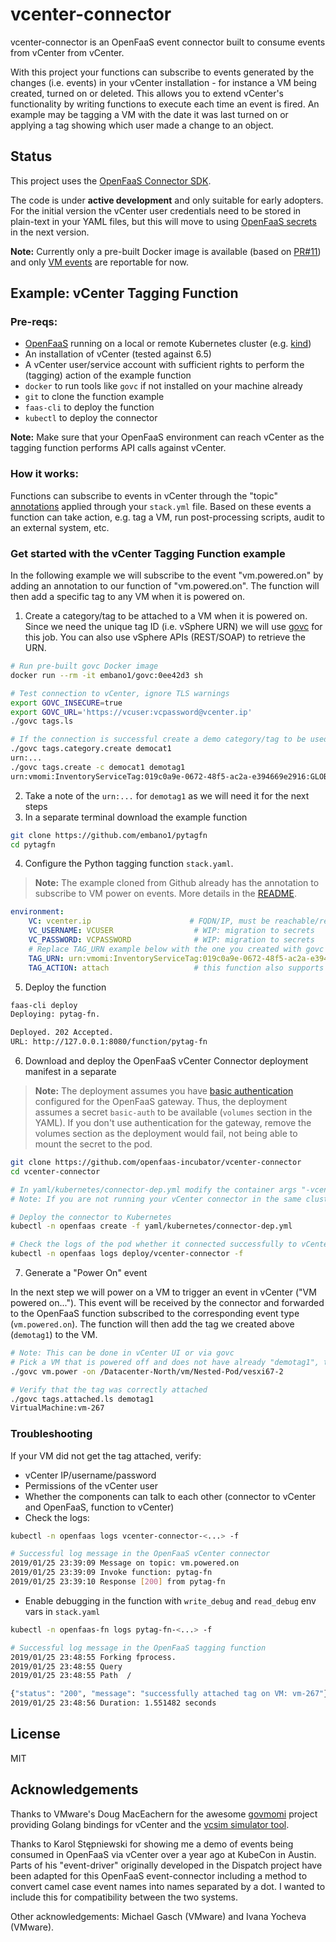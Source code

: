 # vcenter-connector

vcenter-connector is an OpenFaaS event connector built to consume events from vCenter from vCenter.

With this project your functions can subscribe to events generated by the changes (i.e. events) in your vCenter installation - for instance a VM being created, turned on or deleted. This allows you to extend vCenter's functionality by writing functions to execute each time an event is fired. An example may be tagging a VM with the date it was last turned on or applying a tag showing which user made a change to an object. 

## Status

This project uses the [OpenFaaS Connector SDK](https://github.com/openfaas-incubator/connector-sdk).

The code is under **active development** and only suitable for early adopters. For the initial version the vCenter user credentials need to be stored in plain-text in your YAML files, but this will move to using [OpenFaaS secrets](https://docs.openfaas.com/reference/secrets/) in the next version.

**Note:** Currently only a pre-built Docker image is available (based on [PR#11](https://github.com/openfaas-incubator/vcenter-connector/pull/11)) and only [VM events](https://code.vmware.com/doc/preview?id=4206#/doc/vim.event.VmEvent.html) are reportable for now.

## Example: vCenter Tagging Function

### Pre-reqs:

* [OpenFaaS](https://docs.openfaas.com/) running on a local or remote Kubernetes cluster (e.g. [kind](https://blog.alexellis.io/get-started-with-openfaas-and-kind/))
* An installation of vCenter (tested against 6.5)
* A vCenter user/service account with sufficient rights to perform the (tagging) action of the example function
* `docker` to run tools like `govc` if not installed on your machine already
* `git` to clone the function example
* `faas-cli` to deploy the function
* `kubectl` to deploy the connector

**Note:** Make sure that your OpenFaaS environment can reach vCenter as the tagging function performs API calls against vCenter.

### How it works:

Functions can subscribe to events in vCenter through the "topic" [annotations](https://docs.openfaas.com/reference/yaml/#function-annotations) applied through your `stack.yml` file. Based on these events a function can take action, e.g. tag a VM, run post-processing scripts, audit to an external system, etc.

### Get started with the vCenter Tagging Function example

In the following example we will subscribe to the event "vm.powered.on" by adding an annotation to our function of "vm.powered.on". The function will then add a specific tag to any VM when it is powered on.

1) Create a category/tag to be attached to a VM when it is powered on. Since we need the unique tag ID (i.e. vSphere URN) we will use [govc](https://github.com/vmware/govmomi/tree/master/govc) for this job. You can also use vSphere APIs (REST/SOAP) to retrieve the URN.

```bash
# Run pre-built govc Docker image
docker run --rm -it embano1/govc:0ee42d3 sh

# Test connection to vCenter, ignore TLS warnings
export GOVC_INSECURE=true
export GOVC_URL='https://vcuser:vcpassword@vcenter.ip' 
./govc tags.ls

# If the connection is successful create a demo category/tag to be used by the function
./govc tags.category.create democat1
urn:...
./govc tags.create -c democat1 demotag1
urn:vmomi:InventoryServiceTag:019c0a9e-0672-48f5-ac2a-e394669e2916:GLOBAL
```
2) Take a note of the `urn:...` for `demotag1` as we will need it for the next steps
3) In a separate terminal download the example function

```bash
git clone https://github.com/embano1/pytagfn
cd pytagfn
```

4) Configure the Python tagging function `stack.yaml`. 

> **Note:** The example cloned from Github already has the annotation to subscribe to VM power on events. More details in the [README](https://github.com/embano1/pytagfn/blob/master/README.md).

```yaml
environment:
    VC: vcenter.ip                      # FQDN/IP, must be reachable/resolvable from OpenFaaS
    VC_USERNAME: VCUSER                  # WIP: migration to secrets
    VC_PASSWORD: VCPASSWORD              # WIP: migration to secrets
    # Replace TAG_URN example below with the one you created with govc above
    TAG_URN: urn:vmomi:InventoryServiceTag:019c0a9e-0672-48f5-ac2a-e394669e2916:GLOBAL 
    TAG_ACTION: attach                   # this function also supports detach
```

5) Deploy the function

```bash
faas-cli deploy
Deploying: pytag-fn.

Deployed. 202 Accepted.
URL: http://127.0.0.1:8080/function/pytag-fn
```

6) Download and deploy the OpenFaaS vCenter Connector deployment manifest in a separate

> **Note:** The deployment assumes you have [basic authentication](https://docs.openfaas.com/reference/authentication/#for-the-api-gateway) configured for the OpenFaaS gateway. Thus, the deployment assumes a secret `basic-auth` to be available (`volumes` section in the YAML). If you don't use authentication for the gateway, remove the volumes section as the deployment would fail, not being able to mount the secret to the pod.

```bash
git clone https://github.com/openfaas-incubator/vcenter-connector
cd vcenter-connector

# In yaml/kubernetes/connector-dep.yml modify the container args "-vcenter" (following URL scheme), "-vc-user" and "-vc-pass" accordingly
# Note: If you are not running your vCenter connector in the same cluster as OpenFaaS edit the -gateway flag

# Deploy the connector to Kubernetes
kubectl -n openfaas create -f yaml/kubernetes/connector-dep.yml

# Check the logs of the pod whether it connected successfully to vCenter and OpenFaaS
kubectl -n openfaas logs deploy/vcenter-connector -f
```

7) Generate a "Power On" event

In the next step we will power on a VM to trigger an event in vCenter ("VM powered on..."). This event will be received by the connector and forwarded to the OpenFaaS function subscribed to the corresponding event type (`vm.powered.on`). The function will then add the tag we created above (`demotag1`) to the VM.

```bash
# Note: This can be done in vCenter UI or via govc
# Pick a VM that is powered off and does not have already "demotag1", then in the running govc container power on the VM
./govc vm.power -on /Datacenter-North/vm/Nested-Pod/vesxi67-2

# Verify that the tag was correctly attached
./govc tags.attached.ls demotag1
VirtualMachine:vm-267
```

### Troubleshooting

If your VM did not get the tag attached, verify:

- vCenter IP/username/password
- Permissions of the vCenter user
- Whether the components can talk to each other (connector to vCenter and OpenFaaS, function to vCenter)
- Check the logs:

```bash
kubectl -n openfaas logs vcenter-connector-<...> -f

# Successful log message in the OpenFaaS vCenter connector
2019/01/25 23:39:09 Message on topic: vm.powered.on
2019/01/25 23:39:09 Invoke function: pytag-fn
2019/01/25 23:39:10 Response [200] from pytag-fn
```
- Enable debugging in the function with `write_debug` and `read_debug` env vars in `stack.yaml`

```bash
kubectl -n openfaas-fn logs pytag-fn-<...> -f

# Successful log message in the OpenFaaS tagging function
2019/01/25 23:48:55 Forking fprocess.
2019/01/25 23:48:55 Query
2019/01/25 23:48:55 Path  /

{"status": "200", "message": "successfully attached tag on VM: vm-267"}
2019/01/25 23:48:56 Duration: 1.551482 seconds
```

## License

MIT

## Acknowledgements

Thanks to VMware's Doug MacEachern for the awesome [govmomi](https://github.com/vmware/govmomi) project providing Golang bindings for vCenter and the [vcsim simulator tool](https://github.com/vmware/govmomi/blob/master/vcsim/README.md).

Thanks to Karol Stępniewski for showing me a demo of events being consumed in OpenFaaS via vCenter over a year ago at KubeCon in Austin. Parts of his "event-driver" originally developed in the Dispatch project have been adapted for this OpenFaaS event-connector including a method to convert camel case event names into names separated by a dot. I wanted to include this for compatibility between the two systems.

Other acknowledgements: Michael Gasch (VMware) and Ivana Yocheva (VMware).

